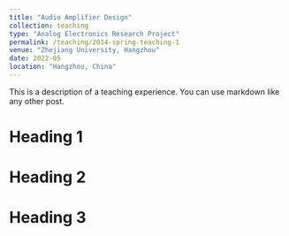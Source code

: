 ```yaml
---
title: "Audio Amplifier Design"
collection: teaching
type: "Analog Electronics Research Project"
permalink: /teaching/2014-spring-teaching-1
venue: "Zhejiang University, Hangzhou"
date: 2022-05
location: "Hangzhou, China"
---
```


This is a description of a teaching experience. You can use markdown like any other post.

Heading 1
======

Heading 2
======

Heading 3
======

